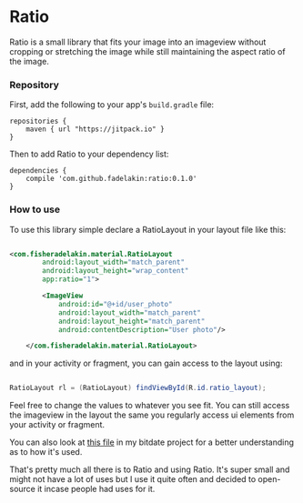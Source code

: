 # Ratio

Ratio is a small library that fits your image into an imageview without cropping or stretching the image while still maintaining the aspect ratio of the image. 

### Repository

First, add the following to your app's `build.gradle` file:

```Gradle
repositories {
    maven { url "https://jitpack.io" }
}
```

Then to add Ratio to your dependency list:

```Gradle
dependencies {
    compile 'com.github.fadelakin:ratio:0.1.0'
}
```

### How to use

To use this library simple declare a RatioLayout in your layout file like this:

```xml

<com.fisheradelakin.material.RatioLayout
        android:layout_width="match_parent"
        android:layout_height="wrap_content"
        app:ratio="1">

        <ImageView
            android:id="@+id/user_photo"
            android:layout_width="match_parent"
            android:layout_height="match_parent"
            android:contentDescription="User photo"/>

    </com.fisheradelakin.material.RatioLayout>

```
and in your activity or fragment, you can gain access to the layout using: 

```java 

RatioLayout rl = (RatioLayout) findViewById(R.id.ratio_layout);

```

Feel free to change the values to whatever you see fit. You can still access the imageview in the layout the same you regularly access ui elements from your activity or fragment.

You can also look at [this file](https://github.com/fadelakin/bitdate/blob/master/app/src/main/res/layout/card.xml) in my bitdate project for a better understanding as to how it's used. 

That's pretty much all there is to Ratio and using Ratio. It's super small and might not have a lot of uses but I use it quite often and decided to open-source it incase people had uses for it.